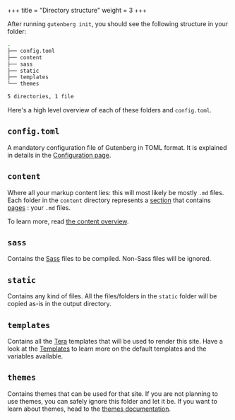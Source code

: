 +++
title = "Directory structure"
weight = 3
+++

After running `gutenberg init`, you should see the following structure in your folder:


```bash
.
├── config.toml
├── content
├── sass
├── static
├── templates
└── themes

5 directories, 1 file
```

Here's a high level overview of each of these folders and `config.toml`.

## `config.toml`
A mandatory configuration file of Gutenberg in TOML format. 
It is explained in details in the [Configuration page](./documentation/getting-started/configuration.md).

## `content`
Where all your markup content lies: this will most likely be mostly `.md` files. 
Each folder in the `content` directory represents a [section](./documentation/content/section.md) 
that contains [pages](./documentation/content/page.md) : your `.md` files. 

To learn more, read [the content overview](./documentation/content/overview.md).

## `sass`
Contains the [Sass](http://sass-lang.com) files to be compiled. Non-Sass files will be ignored.

## `static`
Contains any kind of files. All the files/folders in the `static` folder will be copied as-is in the output directory.

## `templates`
Contains all the [Tera](https://tera.netlify.com) templates that will be used to render this site. 
Have a look at the [Templates](./documentation/templates/_index.md) to learn more on the default templates 
and the variables available.

## `themes`
Contains themes that can be used for that site. If you are not planning to use themes, you can safely ignore
this folder and let it be. If you want to learn about themes, head to the [themes documentation](./documentation/themes/_index.md).
